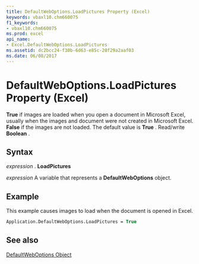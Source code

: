 ```yaml
---
title: DefaultWebOptions.LoadPictures Property (Excel)
keywords: vbaxl10.chm660075
f1_keywords:
- vbaxl10.chm660075
ms.prod: excel
api_name:
- Excel.DefaultWebOptions.LoadPictures
ms.assetid: dc2bcc24-f30b-6d63-e85c-20f29a2aaf03
ms.date: 06/08/2017
---
```



# DefaultWebOptions.LoadPictures Property (Excel)

 **True** if images are loaded when you open a document in Microsoft Excel, usually when the images and document were not created in Microsoft Excel. **False** if the images are not loaded. The default value is **True** . Read/write **Boolean** .


## Syntax

 _expression_ . **LoadPictures**

 _expression_ A variable that represents a **DefaultWebOptions** object.


## Example

This example causes images to load when the document is opened in Excel.


```vb
Application.DefaultWebOptions.LoadPictures = True
```


## See also


[DefaultWebOptions Object](Excel.DefaultWebOptions.md)

